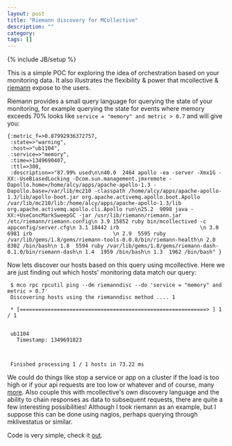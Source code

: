 ```yaml
---
layout: post
title: "Riemann discovery for MCollective"
description: ""
category: 
tags: []
---
```

{% include JB/setup %}

This is a simple POC for exploring the idea of orchestration based on your monitoring data. It also illustrates the flexibility & power that mcollective & [riemann](http://aphyr.github.com/riemann/) expose to the users. 

Riemann provides a small query language for querying the state of your monitoring, for example querying the state for events where memory exceeds 70% looks like `service = "memory" and metric > 0.7` and will give you: 

    {:metric_f=>0.87992936372757,
     :state=>"warning",
     :host=>"ub1104",
     :service=>"memory",
     :time=>1349690407,
     :ttl=>300,
     :description=>"87.99% used\n\n40.0  2464 apollo -ea -server -Xmx1G -XX:-UseBiasedLocking -Dcom.sun.management.jmxremote -Dapollo.home=/home/alcy/apps/apache-apollo-1.3 -Dapollo.base=/var/lib/mc210 -classpath /home/alcy/apps/apache-apollo-1.3/lib/apollo-boot.jar org.apache.activemq.apollo.boot.Apollo /var/lib/mc210/lib:/home/alcy/apps/apache-apollo-1.3/lib org.apache.activemq.apollo.cli.Apollo run\n25.2  9098 java -XX:+UseConcMarkSweepGC -jar /usr/lib/riemann/riemann.jar /etc/riemann/riemann.config\n 3.9 15852 ruby bin/mcollectived -c appconfig/server.cfg\n 3.1 18442 irb                          \n 3.0  6981 irb                          \n 2.9  5595 ruby /var/lib/gems/1.8/gems/riemann-tools-0.0.8/bin/riemann-health\n 2.0  8302 /bin/bash\n 1.8  5594 ruby /var/lib/gems/1.8/gems/riemann-dash-0.1.0/bin/riemann-dash\n 1.4  1959 /bin/bash\n 1.3  1962 /bin/bash" }

Now lets discover our hosts based on this query using mcollective. Here we are just finding out which hosts' monitoring data match our query:  

     $ mco rpc rpcutil ping --dm riemanndisc --do 'service = "memory" and metric > 0.7'
     Discovering hosts using the riemanndisc method .... 1

     * [============================================================> ] 1 / 1


     ub1104                                   
       Timestamp: 1349691823



     Finished processing 1 / 1 hosts in 73.22 ms 

We could do things like stop a service or app on a cluster if the load is too high or if your api requests are too low or whatever and of course, many [more](http://projects.puppetlabs.com/projects/mcollective-plugins/wiki). Also couple this with mcollective's own discovery language and the ability to chain responses as data to subsequent requests, there are quite a few interesting possibilities! Although I took riemann as an example, but I suppose this can be done using nagios, perhaps querying through mklivestatus or similar.

Code is very simple, check it [out](https://github.com/alcy/riemann-mco). 
